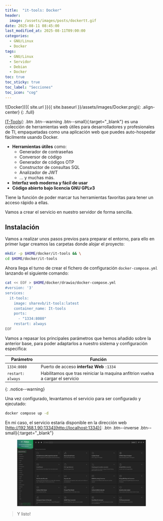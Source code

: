 ```yaml
---
title:  "it-tools: Docker"
header:
  image: /assets/images/posts/dockertt.gif
date: 2025-08-11 08:45:00
last_modified_at: 2025-08-11T09:00:00
categories:
  - GNU/Linux
  - Docker
tags:
  - GNU/Linux
  - Servidor
  - Debian
  - Docker
toc: true
toc_sticky: true
toc_label: "Secciones"
toc_icon: "cog"
---
```


![Docker]({{ site.url }}{{ site.baseurl }}/assets/images/Docker.png){: .align-center}
{: .full}

[IT-Tools](https://github.com/sharevb/it-tools/){: .btn .btn--warning .btn--small}{:target="_blank"} es una colección de herramientas web útiles para desarrolladores y profesionales de TI, empaquetadas como una aplicación web que puedes auto-hospedar fácilmente usando Docker.

 - **Herramientas útiles** como:
   - Generador de contraseñas
   - Conversor de código
   - Generador de códigos OTP
   - Constructor de consultas SQL
   - Analizador de JWT
   - ... y muchas más.
 - **Interfaz web moderna y fácil de usar**
 - **Código abierto bajo licencia GNU GPLv3**

Tiene la función de poder marcar tus herramientas favoritas para tener un acceso rápido a ellas.

Vamos a crear el servicio en nuestro servidor de forma sencilla.

## Instalación

Vamos a realizar unos pasos previos para preparar el entorno, para ello en primer lugar creamos las carpetas donde alojar el proyecto:

```bash
mkdir -p $HOME/docker/it-tools && \
cd $HOME/docker/it-tools
```

Ahora llega el turno de crear el fichero de configuración `docker-compose.yml` lanzando el siguiente comando:

```bash
cat << EOF > $HOME/docker/drawio/docker-compose.yml
#version: '3'
services:
  it-tools:
    image: sharevb/it-tools:latest
    container_name: It-tools
    ports:
      - "1334:8080"
    restart: always
EOF
```

Vamos a repasar los principales parámetros que hemos añadido sobre la anterior base, para poder adaptarlos a nuestro sistema y configuración especifica:

| Parámetro | Función |
| ------ | ------ |
| `1334:8080` | Puerto de acceso **interfaz Web** `:1334` |
| `restart: always` | Habilitamos que tras reiniciar la maquina anfitrion vuelva a cargar el servicio |
{: .notice--warning}

Una vez configurado, levantamos el servicio para ser configurado y ejecutado:

```bash
docker compose up -d
```

En mi caso, el servicio estaría disponible en la dirección web [http://192.168.1.90:1334](http://localhost:1334){: .btn .btn--inverse .btn--small}{:target="_blank"}

<figure>
    <a href="/assets/images/posts/ittools.jpg"><img src="/assets/images/posts/ittools.jpg"></a>
</figure>

> Y listo!
